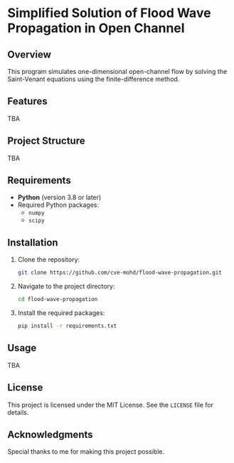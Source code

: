 # Simplified Solution of Flood Wave Propagation in Open Channel

## Overview
This program simulates one-dimensional open-channel flow by solving the Saint-Venant equations using the finite-difference method.

## Features
TBA

## Project Structure
TBA
## Requirements
- **Python** (version 3.8 or later)
- Required Python packages:
  - `numpy`
  - `scipy`

## Installation
1. Clone the repository:
   ```bash
   git clone https://github.com/cve-mohd/flood-wave-propagation.git
   ```
2. Navigate to the project directory:
   ```bash
   cd flood-wave-propagation
   ```
3. Install the required packages:
   ```bash
   pip install -r requirements.txt
   ```

## Usage
TBA

## License
This project is licensed under the MIT License. See the `LICENSE` file for details.

## Acknowledgments
Special thanks to me for making this project possible.
